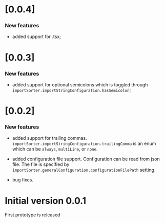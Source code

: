 # [0.0.4]
### New features
* added support for .tsx;

# [0.0.3]
### New features
* added support for optional semicolons which is toggled through `importSorter.importStringConfiguration.hasSemicolon`;

# [0.0.2]
### New features
* added support for trailing commas. `importSorter.importStringConfiguration.trailingComma` is an enum which can be `always`, `multiLine`, or `none`.

* added configuration file support. Configuration can be read from json file. The file is specified by `importSorter.generalConfiguration.configurationFilePath` setting.

* bug fixes.

# Initial version 0.0.1
First prototype is released